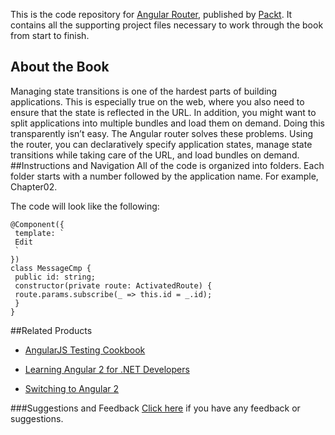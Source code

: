 This is the code repository for [Angular Router](https://www.packtpub.com/application-development/angular-router?utm_source=github&utm_medium=repository&utm_campaign=9781787288904), published by [Packt](https://www.packtpub.com/?utm_source=github). It contains all the supporting project files necessary to work through the book from start to finish.
## About the Book
Managing state transitions is one of the hardest parts of building applications. This is especially true on the web, where you also need to ensure that the state is reflected in the URL. In addition, you might want to split applications into multiple bundles and load them on demand. Doing this transparently isn’t easy. The Angular router solves these problems. Using the router, you can declaratively specify application states, manage state transitions while taking care of the URL, and load bundles on demand.
##Instructions and Navigation
All of the code is organized into folders. Each folder starts with a number followed by the application name. For example, Chapter02.



The code will look like the following:
```
@Component({
 template: `
 Edit
 `
})
class MessageCmp {
 public id: string;
 constructor(private route: ActivatedRoute) {
 route.params.subscribe(_ => this.id = _.id);
 }
}
```



##Related Products
* [AngularJS Testing Cookbook](https://www.packtpub.com/web-development/angularjs-testing-cookbook?utm_source=github&utm_medium=repository&utm_campaign=9781783983742)

* [Learning Angular 2 for .NET Developers](https://www.packtpub.com/web-development/learning-angular-2-net-developers?utm_source=github&utm_medium=repository&utm_campaign=9781785884283)

* [Switching to Angular 2](https://www.packtpub.com/web-development/switching-angular-2?utm_source=github&utm_medium=repository&utm_campaign=9781785886201)

###Suggestions and Feedback
[Click here](https://docs.google.com/forms/d/e/1FAIpQLSe5qwunkGf6PUvzPirPDtuy1Du5Rlzew23UBp2S-P3wB-GcwQ/viewform) if you have any feedback or suggestions.

